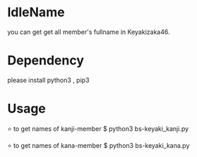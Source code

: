 # IdleName
  you can get get all member's fullname in Keyakizaka46. 
# Dependency
  please install python3 , pip3

# Usage
  ⭐️ to get names of kanji-member 
  $ python3  bs-keyaki_kanji.py

  ⭐️ to get names of kana-member 
  $ python3  bs-keyaki_kana.py
  